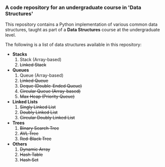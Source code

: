 ### A code repository for an undergraduate course in 'Data Structures'

This repository contains a Python implementation of various common data structures, taught as part of a **Data Structures** course at the undergraduate level.

The following is a list of data structures available in this repository:

* **Stacks**
	1. Stack (Array-based)
	1. ~~Linked Stack~~
* **Queues**
	1. Queue (Array-based)
	1. ~~Linked Queue~~
	1. ~~Deque (Double-Ended Queue)~~
	1. ~~Circular Queue (Array-based)~~
	1. ~~Max Heap (Priority Queue)~~
* **Linked Lists**
	1. ~~Singly Linked List~~
	1. ~~Doubly Linked List~~
	1. ~~Circular Doubly Linked List~~
* **Trees**
	1. ~~Binary Search Tree~~
	1. ~~AVL Tree~~
	1. ~~Red-Black Tree~~
* **Others**
	1. ~~Dynamic Array~~
	1. ~~Hash Table~~
	1. ~~Hash Set~~